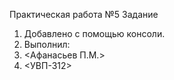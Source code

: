 Практическая работа №5 Задание 
1. Добавлено с помощью консоли. 
2. Выполнил: 
3. <Афанасьев П.М.>
4. <УВП-312>